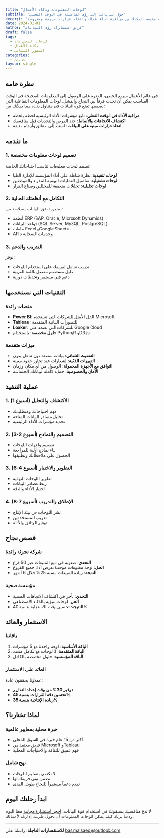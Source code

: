 ```yaml
---
title: "لوحات المعلومات وذكاء الأعمال"
subtitle: "حول بياناتك إلى رؤى تفاعلية في الوقت الفعلي"
excerpt: "نصمم لوحات معلومات مخصصة تمكنك من مراقبة أداء عملك واتخاذ قرارات سريعة ومدروسة"
date: 2024-01-01
author: "فريق استشارات رؤى البيانات"
draft: false
tags:
  - لوحات المعلومات
  - ذكاء الأعمال
  - التصور البياني
categories:
  - خدمات
layout: single
---
```


## نظرة عامة

في عالم الأعمال سريع الخطى، القدرة على الوصول إلى المعلومات الصحيحة في الوقت المناسب يمكن أن تحدث فرقاً بين النجاح والفشل. لوحات المعلومات التفاعلية التي نصممها تضع قوة البيانات في متناول يدك، مما يمكّنك من:

- **مراقبة الأداء في الوقت الفعلي**: تابع مؤشرات الأداء الرئيسية لحظة بلحظة
- **اكتشاف الاتجاهات والأنماط**: حدد الفرص والتحديات قبل منافسيك
- **اتخاذ قرارات مبنية على البيانات**: استند إلى حقائق وأرقام دقيقة

## ما نقدمه

### 1. تصميم لوحات معلومات مخصصة
نصمم لوحات معلومات تناسب احتياجاتك الخاصة:
- **لوحات تنفيذية**: نظرة شاملة على أداء المؤسسة للإدارة العليا
- **لوحات تشغيلية**: تفاصيل العمليات اليومية للمدراء والموظفين
- **لوحات تحليلية**: تحليلات متعمقة للمحللين وصناع القرار

### 2. التكامل مع أنظمتك الحالية
نضمن تدفق البيانات بسلاسة من:
- أنظمة ERP (SAP, Oracle, Microsoft Dynamics)
- قواعد البيانات (SQL Server, MySQL, PostgreSQL)
- ملفات Excel وGoogle Sheets
- APIs وخدمات السحابة

### 3. التدريب والدعم
نوفر:
- تدريب شامل لفريقك على استخدام اللوحات
- دليل مستخدم مفصل باللغة العربية
- دعم فني مستمر وتحديثات دورية

## التقنيات التي نستخدمها

### منصات رائدة
- **Power BI**: الحل الأمثل للشركات التي تستخدم Microsoft
- **Tableau**: للتصورات البيانية المتقدمة
- **Looker**: للشركات التي تعتمد على Google Cloud
- **حلول مخصصة**: باستخدام Python/R وD3.js

### ميزات متقدمة
- **التحديث التلقائي**: بيانات محدثة دون تدخل يدوي
- **التنبيهات الذكية**: إشعارات عند تجاوز حدود معينة
- **التوافق مع الأجهزة المحمولة**: الوصول من أي مكان وزمان
- **الأمان والخصوصية**: حماية كاملة لبياناتك الحساسة

## عملية التنفيذ

### 1. الاكتشاف والتحليل (أسبوع 1)
- فهم احتياجاتك ومتطلباتك
- تحليل مصادر البيانات المتاحة
- تحديد مؤشرات الأداء الرئيسية

### 2. التصميم والنماذج (أسبوع 2-3)
- تصميم واجهات اللوحات
- بناء نماذج أولية للمراجعة
- الحصول على ملاحظاتك وتطبيقها

### 3. التطوير والاختبار (أسبوع 4-6)
- تطوير اللوحات النهائية
- ربط مصادر البيانات
- اختبار الأداء والدقة

### 4. الإطلاق والتدريب (أسبوع 7-8)
- نشر اللوحات في بيئة الإنتاج
- تدريب المستخدمين
- توفير الوثائق والأدلة

## قصص نجاح

### شركة تجزئة رائدة
- **التحدي**: صعوبة في تتبع المبيعات عبر 50 فرع
- **الحل**: لوحة معلومات موحدة تعرض أداء جميع الفروع
- **النتيجة**: زيادة المبيعات بنسبة 25% خلال 6 أشهر

### مؤسسة صحية
- **التحدي**: تأخر في اكتشاف الاتجاهات الصحية
- **الحل**: لوحات تنبؤية بالذكاء الاصطناعي
- **النتيجة**: تحسين وقت الاستجابة بنسبة 40%

## الاستثمار والعائد

### باقاتنا
1. **الباقة الأساسية**: لوحة واحدة مع 5 مؤشرات
2. **الباقة المتقدمة**: 3 لوحات مع تكامل متعدد
3. **الباقة المؤسسية**: حلول مخصصة بالكامل

### العائد على الاستثمار
عملاؤنا يحققون عادة:
- **توفير 30% من وقت إعداد التقارير**
- **تحسين دقة القرارات بنسبة 45%**
- **زيادة الإنتاجية بنسبة 35%**

## لماذا تختارنا؟

### خبرة محلية بمعايير عالمية
- أكثر من 15 عام خبرة في السوق المحلي
- فريق معتمد من Microsoft وTableau
- فهم عميق للثقافة والاحتياجات المحلية

### نهج شامل
- لا نكتفي بتسليم اللوحات
- نضمن تبني فريقك لها
- نقدم دعماً مستمراً للنجاح طويل المدى

## ابدأ رحلتك اليوم

لا تدع منافسيك يسبقونك في استخدام قوة البيانات. [احجز استشارة مجانية](/ar/contact/) معنا اليوم ودعنا نريك كيف يمكن للوحات المعلومات أن تحول طريقة إدارتك لأعمالك.

---

**للاستفسارات العاجلة**: راسلنا على basimalsaedi@outlook.com